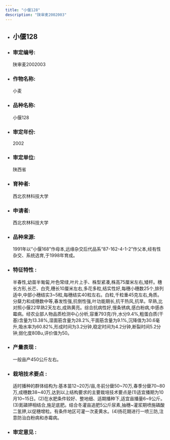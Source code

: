 ```yaml
---
title: "小偃128"
description: "陕审麦2002003"
---
```

* ## 小偃128
* ###  审定编号:  
   陕审麦2002003

*  ### 作物名称:  
   小麦

*   ###  品种名称: 
    小偃128

*   ### 审定年份: 
    2002

*   ### 审定单位:  
    陕西省

*   ### 育种者:  
    西北农林科技大学

*   ### 申请者:  
    西北农林科技大学

*   ### 品种来源:  
    1991年以“小偃168”作母本,远缘杂交后代品系“87-162-4-1-2”作父本,经有性杂交、系统选育,于1998年育成。

*   ### 特征特性 : 
    半春性,幼苗半匍匐,叶色常绿,叶片上手、株型紧凑,株高75厘米左右,矮秆。穗长方形,长芒、白壳,穗长10厘米左右,多花多粒,结实性好,每穗小穗数25个,排列适中,中部小穗结实3~5粒,每穗结实40粒左右。白粒,千粒重45克左右,角质。分蘖力和成穗数中等,春发性强,抗倒性强,叶功能期长,抗干热风,抗旱。早熟,比对照小偃22早熟2天左右,成熟黄亮。综合抗病性好,慢条锈病,感白粉病,中感赤霉病。经农业部人物品质检测中心分析,容重793克/升,水分9.4%,粗蛋白质(干基)含量为13.38%,湿面筋含量为28.2%,干面筋含量为9.1%,沉降值为30.6毫升,吸水率为60.82%,形成时间为3.2分钟,稳定时间为4.2分钟,断裂时间5.2分钟,弱化度80Bu,评价值为50。

*   ### 产量表现 : 
    一般亩产450公斤左右。

*   ### 栽培技术要点 : 
    适时播种的群体结构为:基本苗12~20万/亩,冬前分蘖50~70万,春季分蘖70~80万,成穗数38~40万,达到以上结构要求的主要栽培技术要点是(1)适宜播期为10月10~15日。(2)在水肥条件较好、整地细、适期播种下,适宜亩播量6~9公斤。(3)氮磷钾相结合,施足底肥。结合冬灌亩追肥5公斤尿素,抽穗~灌浆期喷施磷酸二氢钾,以促穗增粒。有条件地区可灌一次麦黄水。(4)扬花期进行一喷三防,注意防治白粉病和赤霉病。

*   ### 审定意见 : 
    
